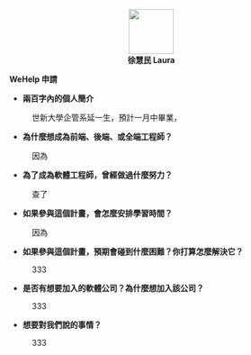 <html>
<head>
</head>
<body>
<p style="text-align: center;"><strong><img style="display: block; margin-left: auto; margin-right: auto;" src="https://avatars.githubusercontent.com/u/95296454?s=40&amp;v=4" alt="" width="80" height="80" /> 徐慧民 Laura</strong></p>
<p><strong>WeHelp 申請</strong></p>
<ul>
<li><strong>兩百字內的個人簡介</strong></li>
</ul>
<p style="padding-left: 40px;">世新大學企管系延一生，預計一月中畢業，</p>
<ul>
<li><strong>為什麼想成為前端、後端、或全端工程師？</strong></li>
</ul>
<p style="padding-left: 40px;">因為</p>
<ul>
<li><strong>為了成為軟體工程師，曾經做過什麼努力？</strong></li>
</ul>
<p style="padding-left: 40px;">查了</p>
<ul>
<li><strong>如果參與這個計畫，會怎麼安排學習時間？</strong></li>
</ul>
<p style="padding-left: 40px;">因為</p>
<ul>
<li><strong>如果參與這個計畫，預期會碰到什麼困難？你打算怎麼解決它？</strong></li>
</ul>
<p style="padding-left: 40px;">333</p>
<ul>
<li><strong>是否有想要加入的軟體公司？為什麼想加入該公司？</strong></li>
</ul>
<p style="padding-left: 40px;">333</p>
<ul>
<li><strong>想要對我們說的事情？</strong></li>
</ul>
<p style="padding-left: 40px;">333</p>
</body>
